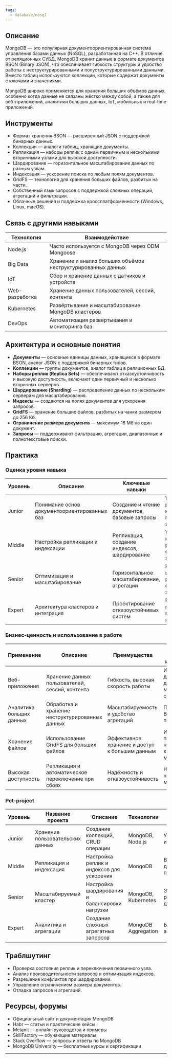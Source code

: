```yaml
---
tags:
  - database/nosql
---
```

## Описание

MongoDB — это популярная документоориентированная система управления базами данных (NoSQL), разработанная на C++. В отличие от реляционных СУБД, MongoDB хранит данные в формате документов BSON (Binary JSON), что обеспечивает гибкость структуры и удобство работы с неструктурированными и полуструктурированными данными. Вместо таблиц используются коллекции, которые содержат документы с ключами и значениями.

MongoDB широко применяется для хранения больших объёмов данных, особенно когда данные не связаны жёстко между собой, а также для веб-приложений, аналитики больших данных, IoT, мобильных и real-time приложений.

## Инструменты

- Формат хранения BSON — расширенный JSON с поддержкой бинарных данных.
- Коллекции — аналоги таблиц, хранящие документы.
- Репликация — наборы реплик с одним первичным и несколькими вторичными узлами для высокой доступности.
- Шардирование — горизонтальное масштабирование данных по разным узлам.
- Индексация — ускорение поиска по любым полям документов.
- GridFS — технология для хранения больших файлов, разбитых на части.
- Собственный язык запросов с поддержкой сложных операций, агрегаций и фильтрации.
- Облачные решения и поддержка кроссплатформенности (Windows, Linux, macOS).

## Связь с другими навыками

| Технология         | Взаимодействие                                      |
| ------------------ | -------------------------------------------------- |
| Node.js            | Часто используется с MongoDB через ODM Mongoose    |
| Big Data           | Хранение и анализ больших объёмов неструктурированных данных |
| IoT                | Сбор и хранение данных с датчиков и устройств      |
| Web-разработка     | Хранение данных пользователей, сессий, контента   |
| Kubernetes         | Развёртывание и масштабирование MongoDB кластеров |
| DevOps             | Автоматизация развертывания и мониторинга баз      |

## Архитектура и основные понятия

- **Документы** — основные единицы данных, хранящиеся в формате BSON, аналог JSON с поддержкой бинарных типов.
- **Коллекции** — группы документов, аналог таблиц в реляционных БД.
- **Наборы реплик (Replica Sets)** — обеспечивают отказоустойчивость и высокую доступность, включают один первичный и несколько вторичных серверов.
- **Шардирование (Sharding)** — распределение данных по нескольким серверам для масштабирования.
- **Индексы** — создаются на полях документов для ускорения запросов.
- **GridFS** — хранение больших файлов, разбитых на чанки размером до 256 Кб.
- **Ограничение размера документа** — максимум 16 Мб на один документ.
- **Запросы** — поддерживают фильтрацию, агрегации, диапазонные и полнотекстовые поиски.

## Практика

### Оценка уровня навыка

| Уровень | Описание                                    | Ключевые навыки                              | Критерии оценки                                    |
| ------- | ------------------------------------------- | --------------------------------------------- | ------------------------------------------------- |
| Junior  | Понимание основ документоориентированных баз | Создание и чтение документов, базовые запросы | Умеет работать с коллекциями и простыми запросами |
| Middle  | Настройка репликации и индексации           | Репликация, создание индексов, шардирование   | Управляет набором реплик, оптимизирует запросы    |
| Senior  | Оптимизация и масштабирование                | Горизонтальное масштабирование, агрегации     | Настраивает шардирование, разрабатывает сложные запросы |
| Expert  | Архитектура кластеров и интеграция          | Проектирование отказоустойчивых систем         | Ведёт крупные проекты с высокой нагрузкой          |

### Бизнес-ценность и использование в работе

| Применение           | Описание                                         | Преимущества                                  | Рекомендации по использованию                   |
| -------------------- | ------------------------------------------------ | --------------------------------------------- | ----------------------------------------------- |
| Веб-приложения       | Хранение данных пользователей, сессий, контента | Гибкость, высокая скорость работы              | Использовать для динамических и масштабируемых сервисов |
| Аналитика больших данных | Обработка и хранение неструктурированных данных | Масштабируемость и удобство агрегаций          | Применять для Big Data и IoT проектов           |
| Хранение файлов      | Использование GridFS для больших файлов           | Эффективное хранение и доступ к большим данным | Использовать при необходимости хранения мультимедиа |
| Высокая доступность  | Репликация и автоматическое переключение при сбоях | Надёжность и отказоустойчивость                | Настраивать наборы реплик и мониторинг          |

### Pet-project

| Уровень    | Название проекта         | Описание                                    | Технологии           | Критерий успеха                      | Вспомогательные ссылки               |
| ---------- | ----------------------- | ------------------------------------------- | -------------------- | ---------------------------------- | ---------------------------------- |
| Junior     | Хранение пользовательских данных | Создание коллекций, CRUD операции           | MongoDB, Node.js     | Успешное хранение и получение данных | Документация MongoDB, Habr          |
| Middle     | Репликация и индексация | Настройка реплик и индексов для ускорения  | MongoDB              | Высокая доступность и производительность | Metanit, SkillFactory               |
| Senior     | Масштабируемый кластер  | Настройка шардирования и балансировки нагрузки | MongoDB, Kubernetes  | Эффективное распределение данных    | Официальная документация            |
| Expert     | Аналитика и агрегации   | Создание сложных агрегатных запросов        | MongoDB Aggregation  | Быстрый и точный анализ данных      | MongoDB University, Habr            |

## Траблшутинг

- Проверка состояния реплик и переключения первичного узла.
- Анализ производительности запросов и оптимизация индексов.
- Разрешение конфликтов при шардировании.
- Управление ограничением размера документов.
- Отладка запросов и агрегаций.

## Ресурсы, форумы

- Официальный сайт и документация MongoDB  
- Habr — статьи и практические кейсы  
- Metanit — онлайн-руководства и примеры  
- SkillFactory — обучающие материалы  
- Stack Overflow — вопросы и ответы по MongoDB  
- MongoDB University — бесплатные курсы и сертификации  

---
